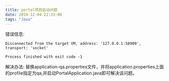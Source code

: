 ```yaml
---
title: portal项目启动问题
date: 2019-12-04 22:33:00
tags: "Java"
---
```

错误信息:
```
Disconnected from the target VM, address: '127.0.0.1:58909', transport: 'socket'

Process finished with exit code -1

```

解决办法:
替换application-qa.properties文件，并将application.properties上面的profile指定为qa,并启动PortalApplication.java即可解决该问题。
<!--more-->
